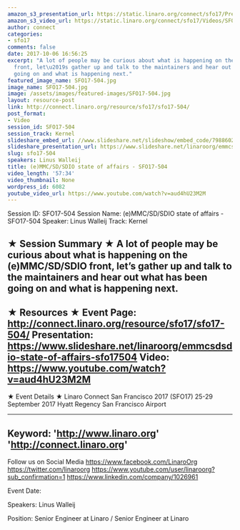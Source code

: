 ```yaml
---
amazon_s3_presentation_url: https://static.linaro.org/connect/sfo17/Presentations/SFO17-504-%20%28e%29MMC%252FSD%252FSDIO%20State%20of%20Affairs.pdf
amazon_s3_video_url: https://static.linaro.org/connect/sfo17/Videos/SFO17-504%20-%20%2528e%2529MMC-SD-SDIO%20state%20of%20affairs.mp4
author: connect
categories:
- sfo17
comments: false
date: 2017-10-06 16:56:25
excerpt: "A lot of people may be curious about what is happening on the (e)MMC/SD/SDIO
  front, let\u2019s gather up and talk to the maintainers and hear out what has been
  going on and what is happening next."
featured_image_name: SFO17-504.jpg
image_name: SFO17-504.jpg
image: /assets/images/featured-images/SFO17-504.jpg
layout: resource-post
link: http://connect.linaro.org/resource/sfo17/sfo17-504/
post_format:
- Video
session_id: SFO17-504
session_track: Kernel
slideshare_embed_url: //www.slideshare.net/slideshow/embed_code/79886021
slideshare_presentation_url: https://www.slideshare.net/linaroorg/emmcsdsdio-state-of-affairs-sfo17504
slug: sfo17-504
speakers: Linus Walleij
title: (e)MMC/SD/SDIO state of affairs - SFO17-504
video_length: '57:34'
video_thumbnail: None
wordpress_id: 6082
youtube_video_url: https://www.youtube.com/watch?v=aud4hU23M2M
---
```


Session ID: SFO17-504
Session Name: (e)MMC/SD/SDIO state of affairs - SFO17-504
Speaker: Linus Walleij
Track: Kernel

★ Session Summary ★
A lot of people may be curious about what is happening on the (e)MMC/SD/SDIO front, let’s gather up and talk to the maintainers and hear out what has been going on and what is happening next.
---------------------------------------------------
★ Resources ★
Event Page: http://connect.linaro.org/resource/sfo17/sfo17-504/
Presentation: https://www.slideshare.net/linaroorg/emmcsdsdio-state-of-affairs-sfo17504
Video: https://www.youtube.com/watch?v=aud4hU23M2M
---------------------------------------------------

★ Event Details ★
Linaro Connect San Francisco 2017 (SFO17)
25-29 September 2017
Hyatt Regency San Francisco Airport

---------------------------------------------------
Keyword:
'http://www.linaro.org'
'http://connect.linaro.org'
---------------------------------------------------
Follow us on Social Media
https://www.facebook.com/LinaroOrg
https://twitter.com/linaroorg
https://www.youtube.com/user/linaroorg?sub_confirmation=1
https://www.linkedin.com/company/1026961

Event Date:

Speakers: Linus Walleij

Position: Senior Engineer at Linaro / Senior Engineer at Linaro
